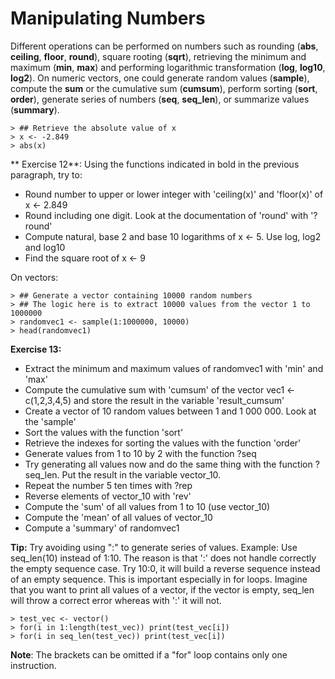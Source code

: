 # Manipulating Numbers


Different operations can be performed on numbers such as rounding (**abs**, **ceiling**, **floor**, **round**), square rooting (**sqrt**), retrieving the minimum and maximum (**min**, **max**) and performing logarithmic transformation (**log**, **log10**, **log2**). On numeric vectors, one could generate random values (**sample**), compute the **sum** or the cumulative sum (**cumsum**), perform sorting (**sort**, **order**), generate series of numbers (**seq**, **seq_len**), or summarize values (**summary**).   


```
> ## Retrieve the absolute value of x
> x <- -2.849
> abs(x)
```

** Exercise 12**: Using the functions indicated in bold in the previous paragraph, try to:

  + Round number to upper or lower integer with 'ceiling(x)' and 'floor(x)' of  x <- 2.849
  + Round including one digit. Look at the documentation of 'round' with '?round'
  + Compute natural, base 2 and base 10 logarithms of x <- 5. Use log, log2 and log10
  + Find the square root of  x <- 9

On vectors:


```
> ## Generate a vector containing 10000 random numbers
> ## The logic here is to extract 10000 values from the vector 1 to 1000000
> randomvec1 <- sample(1:1000000, 10000)
> head(randomvec1)
```

**Exercise 13:**

  + Extract the minimum and maximum values of randomvec1 with 'min' and 'max'
  + Compute the cumulative sum with 'cumsum' of the vector vec1 <- c(1,2,3,4,5) and store the result in the variable 'result_cumsum'
  + Create a vector of 10 random values between 1 and 1 000 000. Look at the 'sample'
  + Sort the values with the function 'sort'
  + Retrieve the indexes for sorting the values with the function 'order'
  + Generate values from 1 to 10 by 2 with the function ?seq
  + Try generating all values now and do the same thing with the function ?seq_len. Put the result in the variable vector_10.
  + Repeat the number 5 ten times with ?rep
  + Reverse elements of vector_10 with 'rev'
  + Compute the 'sum' of all values from 1 to 10 (use vector_10)
  + Compute the 'mean' of all values of vector_10
  + Compute a 'summary' of randomvec1


**Tip:** Try avoiding using ":" to generate series of values. Example: Use seq_len(10) instead of 1:10. The reason is that ':' does not handle correctly the empty sequence case. Try 10:0, it will build a reverse sequence instead of an empty sequence. This is important especially in for loops. Imagine that you want to print all values of a vector, if the vector is empty, seq_len will throw a correct error whereas with ':' it will not.

```
> test_vec <- vector()
> for(i in 1:length(test_vec)) print(test_vec[i])
> for(i in seq_len(test_vec)) print(test_vec[i])
```

**Note**: The brackets can be omitted if a "for" loop contains only one instruction.
